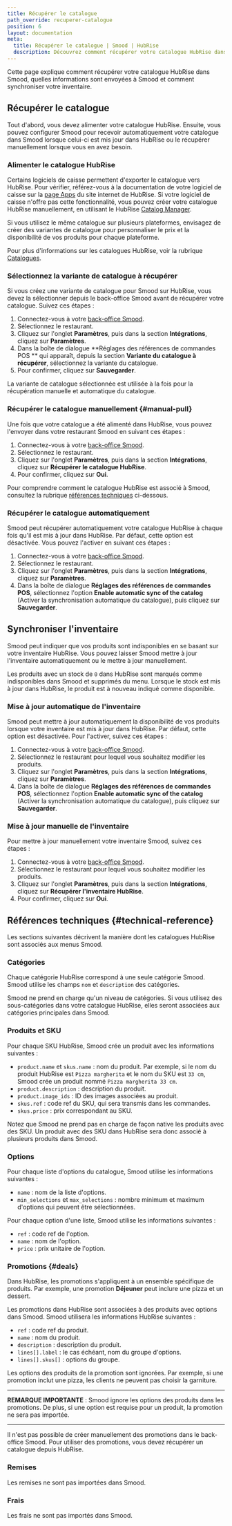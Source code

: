 ```yaml
---
title: Récupérer le catalogue
path_override: recuperer-catalogue
position: 6
layout: documentation
meta:
  title: Récupérer le catalogue | Smood | HubRise
  description: Découvrez comment récupérer votre catalogue HubRise dans Smood, comment les articles et les options sont encodés, et quelles fonctionnalités sont prises en charge.
---
```


Cette page explique comment récupérer votre catalogue HubRise dans Smood, quelles informations sont envoyées à Smood et comment synchroniser votre inventaire.

## Récupérer le catalogue

Tout d'abord, vous devez alimenter votre catalogue HubRise. Ensuite, vous pouvez configurer Smood pour recevoir automatiquement votre catalogue dans Smood lorsque celui-ci est mis jour dans HubRise ou le récupérer manuellement lorsque vous en avez besoin.

### Alimenter le catalogue HubRise

Certains logiciels de caisse permettent d'exporter le catalogue vers HubRise. Pour vérifier, référez-vous à la documentation de votre logiciel de caisse sur la [page Apps](/apps) du site internet de HubRise. Si votre logiciel de caisse n'offre pas cette fonctionnalité, vous pouvez créer votre catalogue HubRise manuellement, en utilisant le HubRise [Catalog Manager](/apps/catalog-manager/overview).

Si vous utilisez le même catalogue sur plusieurs plateformes, envisagez de créer des variantes de catalogue pour personnaliser le prix et la disponibilité de vos produits pour chaque plateforme.

Pour plus d'informations sur les catalogues HubRise, voir la rubrique [Catalogues](/docs/catalog).

### Sélectionnez la variante de catalogue à récupérer

Si vous créez une variante de catalogue pour Smood sur HubRise, vous devez la sélectionner depuis le back-office Smood avant de récupérer votre catalogue. Suivez ces étapes :

1. Connectez-vous à votre [back-office Smood](https://manager.smood.ch).
1. Sélectionnez le restaurant.
1. Cliquez sur l'onglet **Paramètres**, puis dans la section **Intégrations**, cliquez sur **Paramètres**.
1. Dans la boîte de dialogue **Réglages des références de commandes POS ** qui apparaît, depuis la section **Variante du catalogue à récupérer**, sélectionnez la variante du catalogue.
1. Pour confirmer, cliquez sur **Sauvegarder**.

La variante de catalogue sélectionnée est utilisée à la fois pour la récupération manuelle et automatique du catalogue.

### Récupérer le catalogue manuellement {#manual-pull}

Une fois que votre catalogue a été alimenté dans HubRise, vous pouvez l'envoyer dans votre restaurant Smood en suivant ces étapes :

1. Connectez-vous à votre [back-office Smood](https://manager.smood.ch).
1. Sélectionnez le restaurant.
1. Cliquez sur l'onglet **Paramètres**, puis dans la section **Intégrations**, cliquez sur **Récupérer le catalogue HubRise**.
1. Pour confirmer, cliquez sur **Oui**.

Pour comprendre comment le catalogue HubRise est associé à Smood, consultez la rubrique [références techniques](#technical-reference) ci-dessous.

### Récupérer le catalogue automatiquement

Smood peut récupérer automatiquement votre catalogue HubRise à chaque fois qu'il est mis à jour dans HubRise. Par défaut, cette option est désactivée. Vous pouvez l'activer en suivant ces étapes :

1. Connectez-vous à votre [back-office Smood](https://manager.smood.ch).
1. Sélectionnez le restaurant.
1. Cliquez sur l'onglet **Paramètres**, puis dans la section **Intégrations**, cliquez sur **Paramètres**.
1. Dans la boîte de dialogue **Réglages des références de commandes POS**, sélectionnez l'option **Enable automatic sync of the catalog** (Activer la synchronisation automatique du catalogue), puis cliquez sur **Sauvegarder**.

## Synchroniser l'inventaire

Smood peut indiquer que vos produits sont indisponibles en se basant sur votre inventaire HubRise. Vous pouvez laisser Smood mettre à jour l'inventaire automatiquement ou le mettre à jour manuellement.

Les produits avec un stock de `0` dans HubRise sont marqués comme indisponibles dans Smood et supprimés du menu. Lorsque le stock est mis à jour dans HubRise, le produit est à nouveau indiqué comme disponible.

### Mise à jour automatique de l'inventaire

Smood peut mettre à jour automatiquement la disponibilité de vos produits lorsque votre inventaire est mis à jour dans HubRise. Par défaut, cette option est désactivée. Pour l'activer, suivez ces étapes :

1. Connectez-vous à votre [back-office Smood](https://manager.smood.ch).
1. Sélectionnez le restaurant pour lequel vous souhaitez modifier les produits.
1. Cliquez sur l'onglet **Paramètres**, puis dans la section **Intégrations**, cliquez sur **Paramètres**.
1. Dans la boîte de dialogue **Réglages des références de commandes POS**, sélectionnez l'option **Enable automatic sync of the catalog** (Activer la synchronisation automatique du catalogue), puis cliquez sur **Sauvegarder**.

### Mise à jour manuelle de l'inventaire

Pour mettre à jour manuellement votre inventaire Smood, suivez ces étapes :

1. Connectez-vous à votre [back-office Smood](https://manager.smood.ch).
1. Sélectionnez le restaurant pour lequel vous souhaitez modifier les produits.
1. Cliquez sur l'onglet **Paramètres**, puis dans la section **Intégrations**, cliquez sur **Récupérer l'inventaire HubRise**.
1. Pour confirmer, cliquez sur **Oui**.

## Références techniques {#technical-reference}

Les sections suivantes décrivent la manière dont les catalogues HubRise sont associés aux menus Smood.

### Catégories

Chaque catégorie HubRise correspond à une seule catégorie Smood. Smood utilise les champs `nom` et `description` des catégories.

Smood ne prend en charge qu'un niveau de catégories. Si vous utilisez des sous-catégories dans votre catalogue HubRise, elles seront associées aux catégories principales dans Smood.

### Produits et SKU

Pour chaque SKU HubRise, Smood crée un produit avec les informations suivantes :

- `product.name` et `skus.name` : nom du produit. Par exemple, si le nom du produit HubRise est `Pizza margherita` et le nom du SKU est `33 cm`, Smood crée un produit nommé `Pizza margherita 33 cm`.
- `product.description` : description du produit.
- `product.image_ids` : ID des images associées au produit.
- `skus.ref` : code ref du SKU, qui sera transmis dans les commandes.
- `skus.price` : prix correspondant au SKU.

Notez que Smood ne prend pas en charge de façon native les produits avec des SKU. Un produit avec des SKU dans HubRise sera donc associé à plusieurs produits dans Smood.

### Options

Pour chaque liste d'options du catalogue, Smood utilise les informations suivantes :

- `name` : nom de la liste d'options.
- `min_selections` et `max_selections` : nombre minimum et maximum d'options qui peuvent être sélectionnées.

Pour chaque option d'une liste, Smood utilise les informations suivantes :

- `ref` : code ref de l'option.
- `name` : nom de l'option.
- `price` : prix unitaire de l'option.

### Promotions {#deals}

Dans HubRise, les promotions s'appliquent à un ensemble spécifique de produits. Par exemple, une promotion **Déjeuner** peut inclure une pizza et un dessert.

Les promotions dans HubRise sont associées à des produits avec options dans Smood. Smood utilisera les informations HubRise suivantes :

- `ref` : code ref du produit.
- `name` : nom du produit.
- `description` : description du produit.
- `lines[].label` : le cas échéant, nom du groupe d'options.
- `lines[].skus[]` : options du groupe.

Les options des produits de la promotion sont ignorées. Par exemple, si une promotion inclut une pizza, les clients ne peuvent pas choisir la garniture.

---

**REMARQUE IMPORTANTE** : Smood ignore les options des produits dans les promotions. De plus, si une option est requise pour un produit, la promotion ne sera pas importée.

---

Il n'est pas possible de créer manuellement des promotions dans le back-office Smood. Pour utiliser des promotions, vous devez récupérer un catalogue depuis HubRise.

### Remises

Les remises ne sont pas importées dans Smood.

### Frais

Les frais ne sont pas importés dans Smood.
